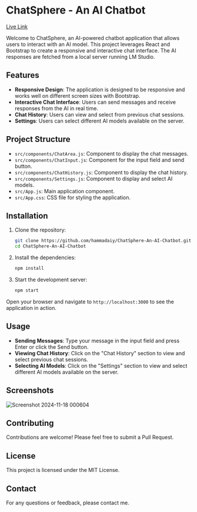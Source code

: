 # ChatSphere - An AI Chatbot 

<a href="https://chatsphere-jet.vercel.app/" target="_blank">Live Link</a>

Welcome to ChatSphere, an AI-powered chatbot application that allows users to interact with an AI model. This project leverages React and Bootstrap to create a responsive and interactive chat interface. The AI responses are fetched from a local server running LM Studio.

## Features

- **Responsive Design**: The application is designed to be responsive and works well on different screen sizes with Bootstrap.
- **Interactive Chat Interface**: Users can send messages and receive responses from the AI in real time.
- **Chat History**: Users can view and select from previous chat sessions.
- **Settings**: Users can select different AI models available on the server.

## Project Structure

- `src/components/ChatArea.js`: Component to display the chat messages.
- `src/components/ChatInput.js`: Component for the input field and send button.
- `src/components/ChatHistory.js`: Component to display the chat history.
- `src/components/Settings.js`: Component to display and select AI models.
- `src/App.js`: Main application component.
- `src/App.css`: CSS file for styling the application.

## Installation

1. Clone the repository:

   ```sh
   git clone https://github.com/hammadaiy/ChatSphere-An-AI-Chatbot.git
   cd ChatSphere-An-AI-Chatbot
   ```

2. Install the dependencies:

   ```sh
   npm install
   ```

3. Start the development server:

   ```sh
   npm start
   ```

Open your browser and navigate to `http://localhost:3000` to see the application in action.

## Usage

- **Sending Messages**: Type your message in the input field and press Enter or click the Send button.
- **Viewing Chat History**: Click on the "Chat History" section to view and select previous chat sessions.
- **Selecting AI Models**: Click on the "Settings" section to view and select different AI models available on the server.

## Screenshots

![Screenshot 2024-11-18 000604](https://github.com/user-attachments/assets/9263ba0f-81c7-4d6c-847e-543db368d566)



## Contributing

Contributions are welcome! Please feel free to submit a Pull Request.

## License

This project is licensed under the MIT License.

## Contact

For any questions or feedback, please contact me.
